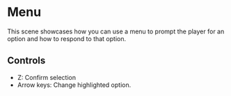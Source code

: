 # Menu

This scene showcases how you can use a menu to prompt the player for an option and how to respond to that option.

## Controls

* Z: Confirm selection
* Arrow keys: Change highlighted option.
